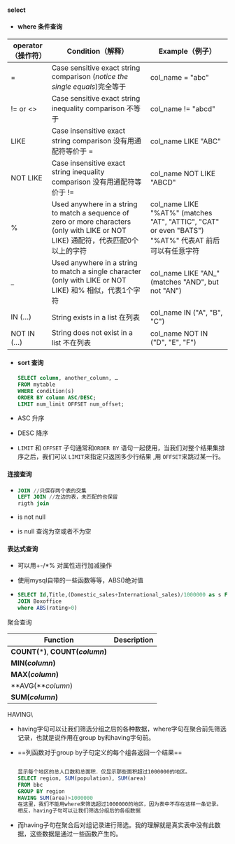 #### select



* #### where 条件查询

| operator（操作符） | Condition（解释）                                            | Example（例子）                                              |
| ------------------ | ------------------------------------------------------------ | ------------------------------------------------------------ |
| =                  | Case sensitive exact string comparison (*notice the single equals*)完全等于 | col_name = "abc"                                             |
| != or <>           | Case sensitive exact string inequality comparison 不等于     | col_name != "abcd"                                           |
| LIKE               | Case insensitive exact string comparison 没有用通配符等价于 = | col_name LIKE "ABC"                                          |
| NOT LIKE           | Case insensitive exact string inequality comparison 没有用通配符等价于 != | col_name NOT LIKE "ABCD"                                     |
| %                  | Used anywhere in a string to match a sequence of zero or more characters (only with LIKE or NOT LIKE) 通配符，代表匹配0个以上的字符 | col_name LIKE "%AT%" (matches "AT", "ATTIC", "CAT" or even "BATS") "%AT%" 代表AT 前后可以有任意字符 |
| _                  | Used anywhere in a string to match a single character (only with LIKE or NOT LIKE) 和% 相似，代表1个字符 | col_name LIKE "AN_" (matches "AND", but not "AN")            |
| IN (…)             | String exists in a list 在列表                               | col_name IN ("A", "B", "C")                                  |
| NOT IN (…)         | String does not exist in a list 不在列表                     | col_name NOT IN ("D", "E", "F")                              |



* #### sort 查询

  ```sql
  SELECT column, another_column, …
  FROM mytable
  WHERE condition(s)
  ORDER BY column ASC/DESC;
  LIMIT num_limit OFFSET num_offset;
  ```

  

* ASC 升序

* DESC 降序

* `LIMIT` 和 `OFFSET` 子句通常和`ORDER BY` 语句一起使用，当我们对整个结果集排序之后，我们可以 `LIMIT`来指定只返回多少行结果 ,用 `OFFSET`来跳过某一行。



#### 连接查询

* ```sql
  JOIN //只保存两个表的交集
  LEFT JOIN //左边的表，未匹配的也保留
  rigth join 
  ```

* is not null 
* is null  查询为空或者不为空



#### 表达式查询

* 可以用+-/*% 对属性进行加减操作

* 使用mysql自带的一些函数等等，ABS()绝对值

* ```sql
  SELECT Id,Title,(Domestic_sales+International_sales)/1000000 as s FROM movies
  JOIN Boxoffice 
  where ABS(rating>0)
  ```

  

聚合查询

| Function                                  | Description |
| ----------------------------------------- | ----------- |
| **COUNT(*****)**, **COUNT(***column***)** |             |
| **MIN(***column***)**                     |             |
| **MAX(***column***)**                     |             |
| **AVG(***column*)                         |             |
| **SUM(***column***)**                     |             |



HAVING\

* having字句可以让我们筛选分组之后的各种数据，where字句在聚合前先筛选记录，也就是说作用在group by和having字句前。

* ==列函数对于group by子句定义的每个组各返回一个结果==

  ```sql
  
  显示每个地区的总人口数和总面积．仅显示那些面积超过1000000的地区。
  SELECT region, SUM(population), SUM(area)
  FROM bbc
  GROUP BY region
  HAVING SUM(area)>1000000
  在这里，我们不能用where来筛选超过1000000的地区，因为表中不存在这样一条记录。
  相反，having子句可以让我们筛选分组后的各组数据
  ```

  

  

* 而having子句在聚合后对组记录进行筛选。我的理解就是真实表中没有此数据，这些数据是通过一些函数产生的。